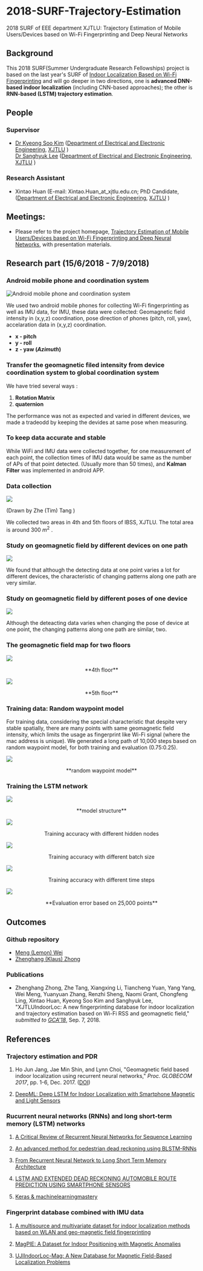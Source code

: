# 2018-SURF-Trajectory-Estimation

2018 SURF of EEE department XJTLU: Trajectory Estimation of Mobile Users/Devices based on Wi-Fi Fingerprinting and Deep Neural Networks



## Background

This 2018 SURF(Summer Undergraduate Research Fellowships) project is based on the last year's SURF of [Indoor Localization  Based on Wi-Fi Fingerprinting](http://kyeongsoo.github.io/research/projects/indoor_localization/index.html) and will go deeper in two directions, one is **advanced DNN-based indoor localization** (including CNN-based approaches); the other is **RNN-based (LSTM) trajectory estimation**.



## People

###   Supervisor

- [Dr Kyeong Soo Kim](http://kyeongsoo.github.io/) ([Department of Electrical and Electronic Engineering](http://www.xjtlu.edu.cn/en/departments/academic-departments/electrical-and-electronic-engineering/), [XJTLU](http://www.xjtlu.edu.cn/en/) )		
	 [Dr Sanghyuk Lee](http://www.xjtlu.edu.cn/en/departments/academic-departments/electrical-and-electronic-engineering/staff/sanghyuk-lee) ([Department of Electrical and Electronic Engineering](http://www.xjtlu.edu.cn/en/departments/academic-departments/electrical-and-electronic-engineering/), [XJTLU](http://www.xjtlu.edu.cn/en/) )			

###   Research Assistant

- Xintao Huan (E-mail: Xintao.Huan_at_xjtlu.edu.cn; PhD Candidate,  ([Department of Electrical and Electronic Engineering](http://www.xjtlu.edu.cn/en/departments/academic-departments/electrical-and-electronic-engineering/), [XJTLU](http://www.xjtlu.edu.cn/en/) )

## Meetings:

- Please refer to the project homepage, [Trajectory Estimation of Mobile Users/Devices based on Wi-Fi Fingerprinting and Deep Neural Networks](http://kyeongsoo.github.io/research/projects/trajectory_estimation/index.html), with presentation materials.



## Research part (15/6/2018 - 7/9/2018)

### Android mobile phone and coordination system

![**Android mobile phone and coordination system**](https://github.com/ZzhKlaus/2018-SURF-Trajectory-Estimation/img/axisdevice.png)

We used two android mobile phones for collecting Wi-Fi fingerprinting as well as IMU data, for IMU, these data were collected: Geomagnetic field intensity in (x,y,z) coordination, pose direction of phones (pitch, roll, yaw), accelaration data in (x,y,z) coordination.

- **x - pitch**
- **y - roll**
- **z - yaw (*Azimuth*)**

### Transfer the geomagnetic filed intensity from device coordination system to global coordination system

We have tried several ways :

1. **Rotation Matrix**
2. **quaternion**

The performance was not as expected and varied in different devices, we made a tradeodd by keeping the devides at same pose when measuring.



### To keep data accurate and stable

While WiFi and IMU data were collected together, for one measurement of each point, the collection times of IMU data would be same as the number of APs of that point detected. (Usually more than 50 times), and **Kalman Filter** was implemented in android APP.



### Data collection 

![](C:\GitHub_files\2018-SURF-Trajectory-Estimation\img\Location_Of_Data.jpg)

(Drawn by Zhe (Tim) Tang )

We collected two areas in 4th and 5th floors of IBSS, XJTLU. The total area is around 300 ${m^2}$ . 

### Study on geomagnetic field by different devices on one path 

![](C:\GitHub_files\2018-SURF-Trajectory-Estimation\img\4Y_3.png)

We found that although the detecting data at one point varies a lot for different devices, the characteristic of changing patterns along one path are very similar.



### Study on geomagnetic field by different poses of one device

![](C:\GitHub_files\2018-SURF-Trajectory-Estimation\img\ori.PNG)

Although the deteacting data varies when changing the pose of device at one point,  the changing patterns along one path are similar, two. 



### The geomagnetic field map for two floors

![](C:\GitHub_files\2018-SURF-Trajectory-Estimation\img\floor_4.png)

<center> **4th floor**</center> 

![](C:\GitHub_files\2018-SURF-Trajectory-Estimation\img\floor_5.png)

<center> **5th floor**</center> 

### Training data: Random waypoint model

For training data, considering the special characteristic that despite very stable spatially, there are many points with same geomagnetic field intensity, which limits the usage as fingerprint like Wi-Fi signal (where the mac address is unique). We generated a long path of 10,000 steps based on random waypoint model, for both training and evaluation (0.75:0.25).

![](C:\GitHub_files\2018-SURF-Trajectory-Estimation\img\tra.png)

<center>**random waypoint model**</center>

### Training the LSTM network

![](C:\GitHub_files\2018-SURF-Trajectory-Estimation\img\model_ts=30_hn=128_bs=5_ep=100.png)

<center>**model structure**</center>

![](C:\GitHub_files\2018-SURF-Trajectory-Estimation\img\diff_hidden_nodes.png)

<center>Training accuracy with different hidden nodes</center>

![](C:\GitHub_files\2018-SURF-Trajectory-Estimation\img\diff_batch_size.png)

<center>Training accuracy with different batch size</center>



![](C:\GitHub_files\2018-SURF-Trajectory-Estimation\img\diff_time_steps.png)

<center>Training accuracy with different time steps</center>

![](C:\GitHub_files\2018-SURF-Trajectory-Estimation\img\error_LSTM_all.png)



<center>**Evaluation error based on 25,000 points**</center>



## Outcomes	

### Github repository 

- [Meng (Lemon) Wei](https://github.com/weimengmeng1999/CNN_based_indoor_localization)
- [Zhenghang (Klaus) Zhong](https://github.com/ZzhKlaus/2018-SURF-Trajectory-Estimation)

### Publications

- Zhenghang Zhong, Zhe Tang, Xiangxing Li, Tiancheng Yuan, Yang Yang, Wei Meng, Yuanyuan Zhang, Renzhi Sheng, Naomi Grant, Chongfeng Ling, Xintao Huan, Kyeong Soo Kim and Sanghyuk Lee, "XJTLUIndoorLoc: A new fingerprinting database for indoor localization and trajectory estimation based on Wi-Fi RSS and geomagnetic field," *submitted to* [*GCA'18*](https://is-candar.org/GCA18/), Sep. 7, 2018.

## References

### Trajectory estimation and PDR

1. Ho Jun Jang, Jae Min Shin, and Lynn Choi, "Geomagnetic field based indoor localization using recurrent neural networks," *Proc. GLOBECOM 2017*, pp. 1-6, Dec. 2017. ([DOI](https://doi.org/10.1109/GLOCOM.2017.8254556))

2. [DeepML: Deep LSTM for Indoor Localization with Smartphone Magnetic and Light Sensors](http://www.eng.auburn.edu/~szm0001/papers/ICC18_DeepML.pdf)

   

### Rucurrent neural networks (RNNs) and long short-term memory (LSTM) networks 

1. [A Critical Review of Recurrent Neural Networks for Sequence Learning](https://arxiv.org/abs/1506.00019)

2. [An advanced method for pedestrian dead reckoning using BLSTM-RNNs](https://ieeexplore.ieee.org/document/7346954/)

3. [From Recurrent Neural Network to Long Short Term Memory Architecture](https://static.googleusercontent.com/media/research.google.com/zh-CN//pubs/archive/43905.pdf)

4. [LSTM AND EXTENDED DEAD RECKONING AUTOMOBILE ROUTE PREDICTION USING SMARTPHONE SENSORS](https://www.ideals.illinois.edu/handle/2142/97357)

5. [Keras & machinelearningmastery](https://machinelearningmastery.com/)

   

### Fingerprint database combined with IMU data

1. [A multisource and multivariate dataset for indoor localization methods based on WLAN and geo-magnetic field fingerprinting](https://ieeexplore.ieee.org/stamp/stamp.jsp?arnumber=7743678)

2. [MagPIE: A Dataset for Indoor Positioning with Magnetic Anomalies](https://ieeexplore.ieee.org/document/8115961/)

3. [UJIIndoorLoc-Mag: A New Database for Magnetic Field-Based Localization Problems](https://ieeexplore.ieee.org/document/7346763/)

   